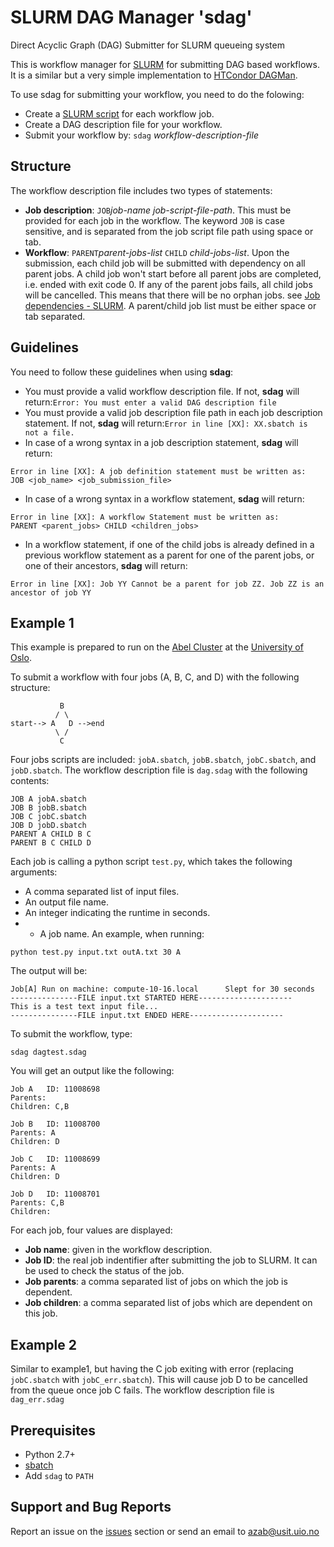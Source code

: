 # SLURM DAG Manager 'sdag'
Direct Acyclic Graph (DAG) Submitter for SLURM queueing system

This is workflow manager for [SLURM](http://slurm.schedmd.com/) for submitting DAG based workflows. It is a similar but a very simple implementation to [HTCondor DAGMan](http://research.cs.wisc.edu/htcondor/manual/v7.8/2_10DAGMan_Applications.html).

To use sdag for submitting your workflow, you need to do the folowing:
* Create a [SLURM script](http://slurm.schedmd.com/sbatch.html#lbAH) for each workflow job.
* Create a DAG description file for your workflow.
* Submit your workflow by: ``sdag`` <i>workflow-description-file</i>

Structure
----------
The workflow description file includes two types of statements:
* <b>Job description</b>: ``JOB``<i>job-name job-script-file-path</i>. This must be provided for each job in the workflow. The keyword ``JOB`` is case sensitive, and is separated from the job script file path using space or tab. 
* <b>Workflow</b>: ``PARENT``<i>parent-jobs-list</i> ``CHILD`` <i>child-jobs-list</i>. Upon the submission, each child job will be submitted with dependency on all parent jobs. A child job won't start before all parent jobs are completed, i.e. ended with exit code 0. If any of the parent jobs fails, all child jobs will be cancelled. This means that there will be no orphan jobs. see [Job dependencies - SLURM](https://www.hpc2n.umu.se/batchsystem/dependencies/abisko). A parent/child job list must be either space or tab separated.

Guidelines
----------
You need to follow these guidelines when using <b>sdag</b>:
* You must provide a valid workflow description file. If not, <b>sdag</b> will return:``Error: You must enter a valid DAG description file`` 
* You must provide a valid job description file path in each job description statement. If not, <b>sdag</b> will return:``Error in line [XX]: XX.sbatch is not a file.`` 
* In case of a wrong syntax in a job description statement, <b>sdag</b> will return: 
```
Error in line [XX]: A job definition statement must be written as:
JOB <job_name> <job_submission_file>
```
* In case of a wrong syntax in a workflow statement, <b>sdag</b> will return: 
```
Error in line [XX]: A workflow Statement must be written as:
PARENT <parent_jobs> CHILD <children_jobs>
```
* In a workflow statement, if one of the child jobs is already defined in a previous workflow statement as a parent for one of the parent jobs, or one of their ancestors, <b>sdag</b> will return: 
```
Error in line [XX]: Job YY Cannot be a parent for job ZZ. Job ZZ is an ancestor of job YY
```
Example 1
--------
This example is prepared to run on the [Abel Cluster](http://www.uio.no/english/services/it/research/hpc/abel/) at the [University of Oslo](www.uio.no).

To submit a workflow with four jobs (A, B, C, and D) with the following structure:
```  
           B
          / \
start--> A   D -->end
          \ /
           C
```
Four jobs scripts are included: ``jobA.sbatch``, ``jobB.sbatch``, ``jobC.sbatch``, and ``jobD.sbatch``. The workflow description file is ``dag.sdag`` with the following contents:
```
JOB A jobA.sbatch
JOB B jobB.sbatch
JOB C jobC.sbatch
JOB D jobD.sbatch
PARENT A CHILD B C
PARENT B C CHILD D
```
Each job is calling a python script ``test.py``, which takes the following arguments:
* A comma separated list of input files.
* An output file name.
* An integer indicating the runtime in seconds.
* * A job name.
An example, when running:
```
python test.py input.txt outA.txt 30 A
```
The output will be:
```
Job[A] Run on machine: compute-10-16.local      Slept for 30 seconds
---------------FILE input.txt STARTED HERE---------------------
This is a test text input file...
---------------FILE input.txt ENDED HERE---------------------
```
To submit the workflow, type:
```
sdag dagtest.sdag
```
You will get an output like the following:
```
Job A   ID: 11008698
Parents:
Children: C,B

Job B   ID: 11008700
Parents: A
Children: D

Job C   ID: 11008699
Parents: A
Children: D

Job D   ID: 11008701
Parents: C,B
Children:
```
For each job, four values are displayed:
* <b>Job name</b>: given in the workflow description.
* <b>Job ID</b>: the real job indentifier after submitting the job to SLURM. It can be used to check the status of the job.
* <b>Job parents</b>: a comma separated list of jobs on which the job is dependent.
* <b>Job children</b>: a comma separated list of jobs which are dependent on this job.

Example 2
--------
Similar to example1, but having the C job exiting with error (replacing ``jobC.sbatch`` with ``jobC_err.sbatch``). This will cause job D to be cancelled from the queue once job C fails. The workflow description file is ``dag_err.sdag``

Prerequisites
--------------
* Python 2.7+
* [sbatch](https://computing.llnl.gov/linux/slurm/sbatch.html)
* Add ``sdag`` to ``PATH``

Support and Bug Reports
-------------------------------
Report an issue on the [issues](https://github.com/abdulrahmanazab/sdag/issues) section or send an email to azab@usit.uio.no
